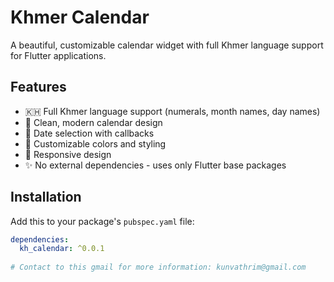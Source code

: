 # Khmer Calendar

A beautiful, customizable calendar widget with full Khmer language support for Flutter applications.

## Features

- 🇰🇭 Full Khmer language support (numerals, month names, day names)
- 📅 Clean, modern calendar design
- 🎯 Date selection with callbacks
- 🎨 Customizable colors and styling
- 📱 Responsive design
- ✨ No external dependencies - uses only Flutter base packages

## Installation

Add this to your package's `pubspec.yaml` file:

```yaml
dependencies:
  kh_calendar: ^0.0.1
  
# Contact to this gmail for more information: kunvathrim@gmail.com